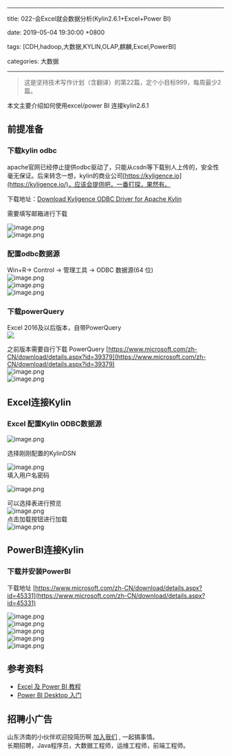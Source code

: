
---

title: 022-会Excel就会数据分析(Kylin2.6.1+Excel+Power BI)

date: 2019-05-04 19:30:00 +0800

tags: [CDH,hadoop,大数据,KYLIN,OLAP,麒麟,Excel,PowerBI]

categories: 大数据

---

> 这是坚持技术写作计划（含翻译）的第22篇，定个小目标999，每周最少2篇。


本文主要介绍如何使用excel/power BI 连接kylin2.6.1

<!-- more -->

<a name="Sfko7"></a>
## 前提准备
<a name="VpJrp"></a>
### 下载kylin odbc
apache官网已经停止提供odbc驱动了，只能从csdn等下载别人上传的，安全性毫无保证。后来转念一想，kylin的商业公司[https://kyligence.io](https://kyligence.io/)，应该会提供吧，一番打探，果然有。

下载地址：[Download Kyligence ODBC Driver for Apache Kylin](https://kyligence.io/resources/kyligence-odbc-driver-for-apache-kylin-2/)

需要填写邮箱进行下载

![image.png](https://cdn.nlark.com/yuque/0/2019/png/226273/1557487637088-183279e0-8761-48b5-81d2-8fd69bce8e36.png#align=left&display=inline&height=381&name=image.png&originHeight=381&originWidth=500&size=30999&status=done&width=500)<br />![image.png](https://cdn.nlark.com/yuque/0/2019/png/226273/1557487684886-c42c67f8-5dee-4af2-a47d-2bdce29db157.png#align=left&display=inline&height=381&name=image.png&originHeight=381&originWidth=500&size=47222&status=done&width=500)

<a name="H3kat"></a>
### 配置odbc数据源

Win+R-> Control -> 管理工具 -> ODBC 数据源(64 位)<br />![image.png](https://cdn.nlark.com/yuque/0/2019/png/226273/1557487993106-7a08b90d-f53d-40f0-a3c9-8fdbff8611c8.png#align=left&display=inline&height=635&name=image.png&originHeight=635&originWidth=694&size=79547&status=done&width=694)<br />![image.png](https://cdn.nlark.com/yuque/0/2019/png/226273/1557488108032-bddd3f2f-fbfc-4e1d-a803-5c3f7a56f8f4.png#align=left&display=inline&height=425&name=image.png&originHeight=425&originWidth=400&size=17622&status=done&width=400)<br />![image.png](https://cdn.nlark.com/yuque/0/2019/png/226273/1557488114771-0324f0b0-c3a7-46fa-beea-170dff5e4b2d.png#align=left&display=inline&height=537&name=image.png&originHeight=537&originWidth=691&size=37086&status=done&width=691)

<a name="FmCqE"></a>
### 下载powerQuery
Excel 2016及以后版本，自带PowerQuery<br />![](https://cdn.nlark.com/yuque/0/2019/png/226273/1557488219530-ad5c7194-e6ea-4601-b243-fe8cc45a99ab.png#align=left&display=inline&height=169&originHeight=169&originWidth=368&status=done&width=368)

之前版本需要自行下载 PowerQuery [https://www.microsoft.com/zh-CN/download/details.aspx?id=39379](https://www.microsoft.com/zh-CN/download/details.aspx?id=39379)<br />![image.png](https://cdn.nlark.com/yuque/0/2019/png/226273/1557488170637-adb0b9c1-ee8f-4be4-a9b3-ad31bda9b8db.png#align=left&display=inline&height=530&name=image.png&originHeight=530&originWidth=841&size=43855&status=done&width=841)<br />![image.png](https://cdn.nlark.com/yuque/0/2019/png/226273/1557488185981-9b81bcfa-3ddc-4695-9b3f-7d899748c779.png#align=left&display=inline&height=584&name=image.png&originHeight=584&originWidth=1268&size=44789&status=done&width=1268)

<a name="Xd680"></a>
## Excel连接Kylin
<a name="hUPDJ"></a>
### Excel 配置Kylin ODBC数据源

![image.png](https://cdn.nlark.com/yuque/0/2019/png/226273/1557488301678-c1039340-d621-4384-a12e-a0b2ba8fab3f.png#align=left&display=inline&height=804&name=image.png&originHeight=804&originWidth=531&size=81563&status=done&width=531)

选择刚刚配置的KylinDSN

![image.png](https://cdn.nlark.com/yuque/0/2019/png/226273/1557488319201-dbb80bdd-e95e-4d10-8bd0-5d13ffd14837.png#align=left&display=inline&height=215&name=image.png&originHeight=215&originWidth=698&size=13399&status=done&width=698)<br />填入用户名密码

![image.png](https://cdn.nlark.com/yuque/0/2019/png/226273/1557488426650-7fd3f229-c5d3-4daa-a495-787e6c946a08.png#align=left&display=inline&height=323&name=image.png&originHeight=323&originWidth=698&size=23403&status=done&width=698)

可以选择表进行预览<br />![image.png](https://cdn.nlark.com/yuque/0/2019/png/226273/1557488441858-b8aabe15-7ac5-43c9-a7d1-154fbe70eafb.png#align=left&display=inline&height=698&name=image.png&originHeight=698&originWidth=878&size=76847&status=done&width=878)<br />点击加载按钮进行加载<br />![image.png](https://cdn.nlark.com/yuque/0/2019/png/226273/1557488523780-b064229f-f003-4e0f-b125-08c8779b9eef.png#align=left&display=inline&height=640&name=image.png&originHeight=640&originWidth=1889&size=150632&status=done&width=1889)

<a name="ioP6f"></a>
## PowerBI连接Kylin

<a name="yCfu7"></a>
### 下载并安装PowerBI
下载地址 [https://www.microsoft.com/zh-CN/download/details.aspx?id=45331](https://www.microsoft.com/zh-CN/download/details.aspx?id=45331)

![image.png](https://cdn.nlark.com/yuque/0/2019/png/226273/1558174065280-896bf454-a7cf-4ef0-af43-3053909c9b2e.png#align=left&display=inline&height=578&name=image.png&originHeight=578&originWidth=1098&size=82713&status=done&width=1098)<br />![image.png](https://cdn.nlark.com/yuque/0/2019/png/226273/1558174108812-155f3b80-e2ad-4e9d-90b6-07ebe2a55c43.png#align=left&display=inline&height=663&name=image.png&originHeight=663&originWidth=610&size=47135&status=done&width=610)<br />![image.png](https://cdn.nlark.com/yuque/0/2019/png/226273/1558174120855-4ec58da8-296b-446d-a2aa-45845dd377d9.png#align=left&display=inline&height=221&name=image.png&originHeight=221&originWidth=700&size=11194&status=done&width=700)<br />![image.png](https://cdn.nlark.com/yuque/0/2019/png/226273/1558174179132-030a7763-fc1a-48fa-bb1a-8de1b5ff060e.png#align=left&display=inline&height=699&name=image.png&originHeight=699&originWidth=879&size=53708&status=done&width=879)<br />![image.png](https://cdn.nlark.com/yuque/0/2019/png/226273/1558175521076-b79af7e2-3efb-48b5-9768-36d6d38102ca.png#align=left&display=inline&height=729&name=image.png&originHeight=729&originWidth=1850&size=101592&status=done&width=1850)

<a name="QzhkV"></a>
## 参考资料

- [Excel 及 Power BI 教程](http://kylin.apache.org/cn/docs/tutorial/powerbi.html)
- [Power BI Desktop 入门](https://docs.microsoft.com/zh-cn/power-bi/guided-learning/gettingdata?tutorial-step=2)

<a name="fb674066"></a>
## 招聘小广告

山东济南的小伙伴欢迎投简历啊 [加入我们](https://www.shunnengnet.com/index.php/Home/Contact/join.html) , 一起搞事情。<br />长期招聘，Java程序员，大数据工程师，运维工程师，前端工程师。


